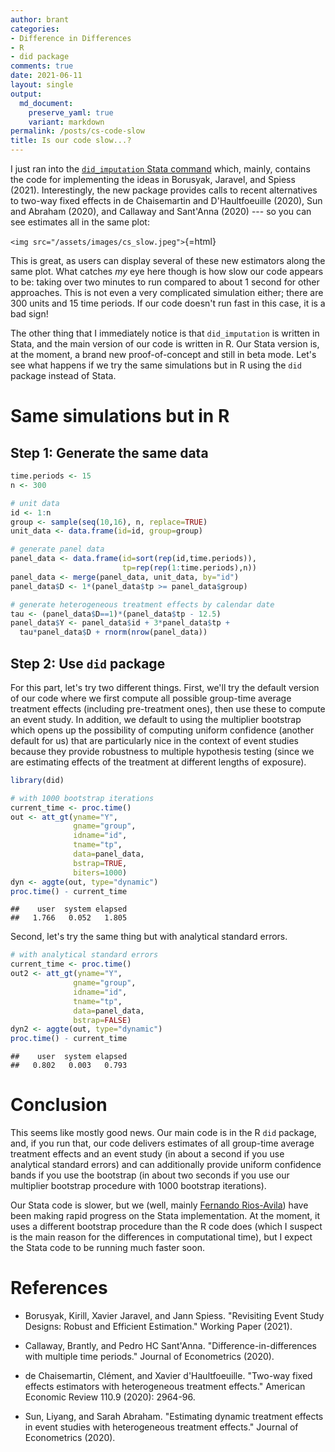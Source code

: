 ```yaml
---
author: brant
categories:
- Difference in Differences
- R
- did package
comments: true
date: 2021-06-11
layout: single
output:
  md_document:
    preserve_yaml: true
    variant: markdown
permalink: /posts/cs-code-slow
title: Is our code slow...?
---
```


I just ran into the [`did_imputation` Stata
command](https://github.com/borusyak/did_imputation) which, mainly,
contains the code for implementing the ideas in Borusyak, Jaravel, and
Spiess (2021). Interestingly, the new package provides calls to recent
alternatives to two-way fixed effects in de Chaisemartin and
D'Haultfoeuille (2020), Sun and Abraham (2020), and Callaway and
Sant'Anna (2020) --- so you can see estimates all in the same plot:

`<img src="/assets/images/cs_slow.jpeg">`{=html}

This is great, as users can display several of these new estimators
along the same plot. What catches *my* eye here though is how slow our
code appears to be: taking over two minutes to run compared to about 1
second for other approaches. This is not even a very complicated
simulation either; there are 300 units and 15 time periods. If our code
doesn't run fast in this case, it is a bad sign!

The other thing that I immediately notice is that `did_imputation` is
written in Stata, and the main version of our code is written in R. Our
Stata version is, at the moment, a brand new proof-of-concept and still
in beta mode. Let's see what happens if we try the same simulations but
in R using the `did` package instead of Stata.

# Same simulations but in R

## Step 1: Generate the same data

``` r
time.periods <- 15
n <- 300

# unit data
id <- 1:n
group <- sample(seq(10,16), n, replace=TRUE)
unit_data <- data.frame(id=id, group=group)

# generate panel data
panel_data <- data.frame(id=sort(rep(id,time.periods)),
                         tp=rep(rep(1:time.periods),n))
panel_data <- merge(panel_data, unit_data, by="id")
panel_data$D <- 1*(panel_data$tp >= panel_data$group)

# generate heterogeneous treatment effects by calendar date
tau <- (panel_data$D==1)*(panel_data$tp - 12.5)
panel_data$Y <- panel_data$id + 3*panel_data$tp +
  tau*panel_data$D + rnorm(nrow(panel_data))
```

## Step 2: Use `did` package

For this part, let's try two different things. First, we'll try the
default version of our code where we first compute all possible
group-time average treatment effects (including pre-treatment ones),
then use these to compute an event study. In addition, we default to
using the multiplier bootstrap which opens up the possibility of
computing uniform confidence (another default for us) that are
particularly nice in the context of event studies because they provide
robustness to multiple hypothesis testing (since we are estimating
effects of the treatment at different lengths of exposure).

``` r
library(did)

# with 1000 bootstrap iterations
current_time <- proc.time()
out <- att_gt(yname="Y",
              gname="group",
              idname="id",
              tname="tp",
              data=panel_data,
              bstrap=TRUE,
              biters=1000)
dyn <- aggte(out, type="dynamic")
proc.time() - current_time
```

    ##    user  system elapsed 
    ##   1.766   0.052   1.805

Second, let's try the same thing but with analytical standard errors.

``` r
# with analytical standard errors
current_time <- proc.time()
out2 <- att_gt(yname="Y",
              gname="group",
              idname="id",
              tname="tp",
              data=panel_data,
              bstrap=FALSE)
dyn2 <- aggte(out, type="dynamic")
proc.time() - current_time
```

    ##    user  system elapsed 
    ##   0.802   0.003   0.793

# Conclusion

This seems like mostly good news. Our main code is in the R `did`
package, and, if you run that, our code delivers estimates of all
group-time average treatment effects and an event study (in about a
second if you use analytical standard errors) and can additionally
provide uniform confidence bands if you use the bootstrap (in about two
seconds if you use our multiplier bootstrap procedure with 1000
bootstrap iterations).

Our Stata code is slower, but we (well, mainly [Fernando
Rios-Avila](https://friosavila.github.io/playingwithstata/)) have been
making rapid progress on the Stata implementation. At the moment, it
uses a different bootstrap procedure than the R code does (which I
suspect is the main reason for the differences in computational time),
but I expect the Stata code to be running much faster soon.

# References

-   Borusyak, Kirill, Xavier Jaravel, and Jann Spiess. "Revisiting Event
    Study Designs: Robust and Efficient Estimation." Working Paper
    (2021).

-   Callaway, Brantly, and Pedro HC Sant'Anna.
    "Difference-in-differences with multiple time periods." Journal of
    Econometrics (2020).

-   de Chaisemartin, Clément, and Xavier d'Haultfoeuille. "Two-way fixed
    effects estimators with heterogeneous treatment effects." American
    Economic Review 110.9 (2020): 2964-96.

-   Sun, Liyang, and Sarah Abraham. "Estimating dynamic treatment
    effects in event studies with heterogeneous treatment effects."
    Journal of Econometrics (2020).

<script src="https://giscus.app/client.js"
        data-repo="bcallaway11/bcallaway11.github.io"
        data-repo-id="MDEwOlJlcG9zaXRvcnk3NDQyMTEyMQ=="
        data-category="Announcements"
        data-category-id="DIC_kwDOBG-Tgc4COCq4"
        data-mapping="pathname"
        data-reactions-enabled="1"
        data-emit-metadata="0"
        data-input-position="bottom"
        data-theme="light"
        data-lang="en"
        crossorigin="anonymous"
        async>
</script>
